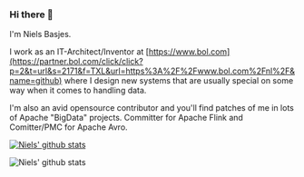 ### Hi there 👋

I'm Niels Basjes.

I work as an IT-Architect/Inventor at [https://www.bol.com](https://partner.bol.com/click/click?p=2&t=url&s=2171&f=TXL&url=https%3A%2F%2Fwww.bol.com%2Fnl%2F&name=github) where I design new systems that are usually special on some way when it comes to handling data.

I'm also an avid opensource contributor and you'll find patches of me in lots of Apache "BigData" projects.
Committer for Apache Flink and Comitter/PMC for Apache Avro.

[![Niels' github stats](https://github-readme-stats.vercel.app/api?username=nielsbasjes)](https://github.com/nielsbasjes)

![Niels' github stats](https://github-profile-summary-cards.vercel.app/api/cards/profile-details?username=nielsbasjes&theme=github)
